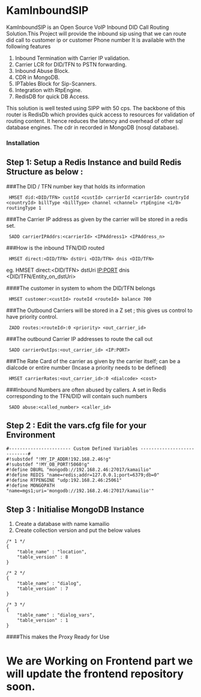 # KamInboundSIP

KamInboundSIP is an Open Source VoIP Inbound DID Call Routing Solution.This Project will provide the inbound sip using that we can route did call to customer ip or customer Phone number
It is available with the following features

1. Inbound Termination with Carrier IP validation.
2. Carrier LCR for DID/TFN to PSTN forwarding.
3. Inbound Abuse Block.
4. CDR in MongoDB.
5. IPTables Block for Sip-Scanners.
6. Integration with RtpEngine.
7. RedisDB for quick DB Access.

This solution is well tested using SIPP with 50 cps. The backbone of this router is RedisDb which provides quick access to resources for validation of routing content.
It hence reduces the latency and overhead of other sql database engines. The cdr in recorded in MongoDB (nosql database).


### Installation

## Step 1: Setup a Redis Instance and build Redis Structure as below :

###The DID / TFN number key that holds its information  
```
 HMSET did:<DID/TFN> custId <custId> carrierId <carrierId> countryId <countryId> billType <billType> channel <channel> rtpEngine <1/0> routingType 1
``` 

###The Carrier IP address as given by the carrier will be stored in a redis set.   
```
 SADD carrierIPAddrs:<carrierId> <IPAddress1> <IPAddress_n> 
``` 

###How is the inbound TFN/DID routed
```
 HMSET direct:<DID/TFN> dstUri <DID/TFN> dnis <DID/TFN>
```
eg. HMSET direct:<DID/TFN> dstUri <IP:PORT> dnis <DID/TFN/Entity_on_dstUri>
 
####The customer in system to whom the DID/TFN belongs 
``` 
 HMSET customer:<custId> routeId <routeId> balance 700
``` 

###The Outbound Carriers will be stored in a Z set ; this gives us control to have priority control.
```
 ZADD routes:<routeId>:0 <priority> <out_carrier_id> 
```

###The outbound Carrier IP addresses to route the call out
```
 SADD carrierOutIps:<out_carrier_id> <IP:PORT>
```

###The Rate Card of the carrier as given by the carrier itself; can be a dialcode or entire number (Incase a priority needs to be defined)
```
 HMSET carrierRates:<out_carrier_id>:0 <dialcode> <cost>
```

###Inbound Numbers are often abused by callers. A set in Redis corresponding to the TFN/DID will contain such numbers
```
 SADD abuse:<called_number> <caller_id>
```

## Step 2 : Edit the vars.cfg file for your Environment
```
#----------------------- Custom Defined Variables ----------------------------#
#!substdef "!MY_IP_ADDR!192.168.2.46!g"
#!substdef "!MY_OB_PORT!5060!g"
#!define DBURL "mongodb://192.168.2.46:27017/kamailio"
#!define REDIS "name=redis;addr=127.0.0.1;port=6379;db=0"
#!define RTPENGINE "udp:192.168.2.46:25061"
#!define MONGOPATH "name=mgs1;uri='mongodb://192.168.2.46:27017/kamailio'"
```

## Step 3 : Initialise MongoDB Instance
 
1. Create a database with name kamailio
2. Create collection version and put the below values

```
/* 1 */
{    
    "table_name" : "location",
    "table_version" : 8
}

/* 2 */
{
    "table_name" : "dialog",
    "table_version" : 7
}

/* 3 */
{
    "table_name" : "dialog_vars",
    "table_version" : 1
}

```

####This makes the Proxy Ready for Use

# We are Working on Frontend part we will update the frontend repository soon.

